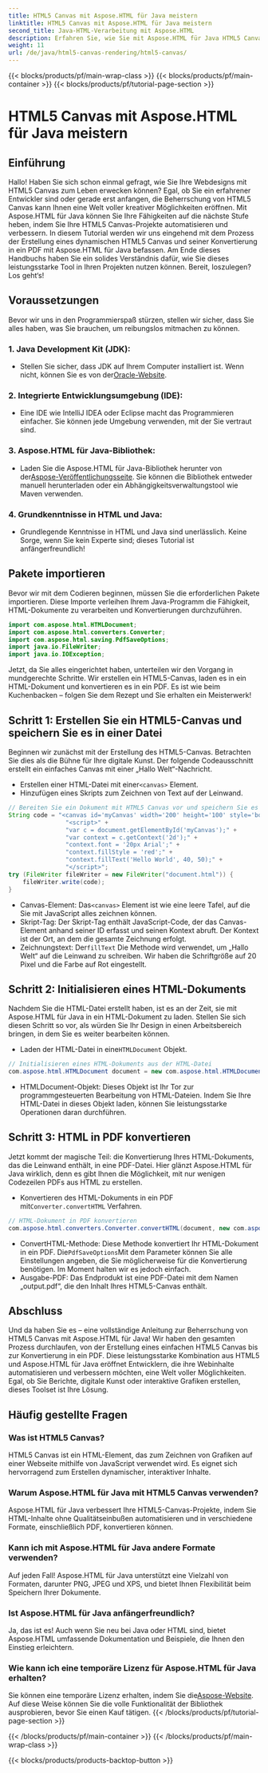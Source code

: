 ```yaml
---
title: HTML5 Canvas mit Aspose.HTML für Java meistern
linktitle: HTML5 Canvas mit Aspose.HTML für Java meistern
second_title: Java-HTML-Verarbeitung mit Aspose.HTML
description: Erfahren Sie, wie Sie mit Aspose.HTML für Java HTML5 Canvas erstellen und in PDF konvertieren. Dieses Handbuch ist ideal für Entwickler, die ihre Webprojekte verbessern möchten.
weight: 11
url: /de/java/html5-canvas-rendering/html5-canvas/
---
```


{{< blocks/products/pf/main-wrap-class >}}
{{< blocks/products/pf/main-container >}}
{{< blocks/products/pf/tutorial-page-section >}}

# HTML5 Canvas mit Aspose.HTML für Java meistern

## Einführung
Hallo! Haben Sie sich schon einmal gefragt, wie Sie Ihre Webdesigns mit HTML5 Canvas zum Leben erwecken können? Egal, ob Sie ein erfahrener Entwickler sind oder gerade erst anfangen, die Beherrschung von HTML5 Canvas kann Ihnen eine Welt voller kreativer Möglichkeiten eröffnen. Mit Aspose.HTML für Java können Sie Ihre Fähigkeiten auf die nächste Stufe heben, indem Sie Ihre HTML5 Canvas-Projekte automatisieren und verbessern. In diesem Tutorial werden wir uns eingehend mit dem Prozess der Erstellung eines dynamischen HTML5 Canvas und seiner Konvertierung in ein PDF mit Aspose.HTML für Java befassen. Am Ende dieses Handbuchs haben Sie ein solides Verständnis dafür, wie Sie dieses leistungsstarke Tool in Ihren Projekten nutzen können. Bereit, loszulegen? Los geht‘s!
## Voraussetzungen
Bevor wir uns in den Programmierspaß stürzen, stellen wir sicher, dass Sie alles haben, was Sie brauchen, um reibungslos mitmachen zu können.
### 1. Java Development Kit (JDK):
   -  Stellen Sie sicher, dass JDK auf Ihrem Computer installiert ist. Wenn nicht, können Sie es von der[Oracle-Website](https://www.oracle.com/java/technologies/javase-jdk11-downloads.html).
### 2. Integrierte Entwicklungsumgebung (IDE):
   - Eine IDE wie IntelliJ IDEA oder Eclipse macht das Programmieren einfacher. Sie können jede Umgebung verwenden, mit der Sie vertraut sind.
### 3. Aspose.HTML für Java-Bibliothek:
   -  Laden Sie die Aspose.HTML für Java-Bibliothek herunter von der[Aspose-Veröffentlichungsseite](https://releases.aspose.com/html/java/). Sie können die Bibliothek entweder manuell herunterladen oder ein Abhängigkeitsverwaltungstool wie Maven verwenden.
### 4. Grundkenntnisse in HTML und Java:
   - Grundlegende Kenntnisse in HTML und Java sind unerlässlich. Keine Sorge, wenn Sie kein Experte sind; dieses Tutorial ist anfängerfreundlich!
## Pakete importieren
Bevor wir mit dem Codieren beginnen, müssen Sie die erforderlichen Pakete importieren. Diese Importe verleihen Ihrem Java-Programm die Fähigkeit, HTML-Dokumente zu verarbeiten und Konvertierungen durchzuführen.
```java
import com.aspose.html.HTMLDocument;
import com.aspose.html.converters.Converter;
import com.aspose.html.saving.PdfSaveOptions;
import java.io.FileWriter;
import java.io.IOException;
```
Jetzt, da Sie alles eingerichtet haben, unterteilen wir den Vorgang in mundgerechte Schritte. Wir erstellen ein HTML5-Canvas, laden es in ein HTML-Dokument und konvertieren es in ein PDF. Es ist wie beim Kuchenbacken – folgen Sie dem Rezept und Sie erhalten ein Meisterwerk!
## Schritt 1: Erstellen Sie ein HTML5-Canvas und speichern Sie es in einer Datei
Beginnen wir zunächst mit der Erstellung des HTML5-Canvas. Betrachten Sie dies als die Bühne für Ihre digitale Kunst. Der folgende Codeausschnitt erstellt ein einfaches Canvas mit einer „Hallo Welt“-Nachricht.

-  Erstellen einer HTML-Datei mit einer`<canvas>` Element.
- Hinzufügen eines Skripts zum Zeichnen von Text auf der Leinwand.
```java
// Bereiten Sie ein Dokument mit HTML5 Canvas vor und speichern Sie es in der Datei „document.html“.
String code = "<canvas id='myCanvas' width='200' height='100' style='border:1px solid #d3d3d3;'></canvas>" +
				"<script>" +
				"var c = document.getElementById('myCanvas');" +
				"var context = c.getContext('2d');" +
				"context.font = '20px Arial';" +
				"context.fillStyle = 'red';" +
				"context.fillText('Hello World', 40, 50);" +
				"</script>";
try (FileWriter fileWriter = new FileWriter("document.html")) {
    fileWriter.write(code);
}
```

-  Canvas-Element: Das`<canvas>` Element ist wie eine leere Tafel, auf die Sie mit JavaScript alles zeichnen können.
- Skript-Tag: Der Skript-Tag enthält JavaScript-Code, der das Canvas-Element anhand seiner ID erfasst und seinen Kontext abruft. Der Kontext ist der Ort, an dem die gesamte Zeichnung erfolgt.
-  Zeichnungstext: Der`fillText` Die Methode wird verwendet, um „Hallo Welt“ auf die Leinwand zu schreiben. Wir haben die Schriftgröße auf 20 Pixel und die Farbe auf Rot eingestellt.
## Schritt 2: Initialisieren eines HTML-Dokuments
Nachdem Sie die HTML-Datei erstellt haben, ist es an der Zeit, sie mit Aspose.HTML für Java in ein HTML-Dokument zu laden. Stellen Sie sich diesen Schritt so vor, als würden Sie Ihr Design in einen Arbeitsbereich bringen, in dem Sie es weiter bearbeiten können.

-  Laden der HTML-Datei in eine`HTMLDocument` Objekt.
```java
// Initialisieren eines HTML-Dokuments aus der HTML-Datei
com.aspose.html.HTMLDocument document = new com.aspose.html.HTMLDocument("document.html");
```

- HTMLDocument-Objekt: Dieses Objekt ist Ihr Tor zur programmgesteuerten Bearbeitung von HTML-Dateien. Indem Sie Ihre HTML-Datei in dieses Objekt laden, können Sie leistungsstarke Operationen daran durchführen.
## Schritt 3: HTML in PDF konvertieren
Jetzt kommt der magische Teil: die Konvertierung Ihres HTML-Dokuments, das die Leinwand enthält, in eine PDF-Datei. Hier glänzt Aspose.HTML für Java wirklich, denn es gibt Ihnen die Möglichkeit, mit nur wenigen Codezeilen PDFs aus HTML zu erstellen.

-  Konvertieren des HTML-Dokuments in ein PDF mit`Converter.convertHTML` Verfahren.
```java
// HTML-Dokument in PDF konvertieren
com.aspose.html.converters.Converter.convertHTML(document, new com.aspose.html.saving.PdfSaveOptions(), "output.pdf");
```

-  ConvertHTML-Methode: Diese Methode konvertiert Ihr HTML-Dokument in ein PDF. Die`PdfSaveOptions`Mit dem Parameter können Sie alle Einstellungen angeben, die Sie möglicherweise für die Konvertierung benötigen. Im Moment halten wir es jedoch einfach.
- Ausgabe-PDF: Das Endprodukt ist eine PDF-Datei mit dem Namen „output.pdf“, die den Inhalt Ihres HTML5-Canvas enthält.

## Abschluss
Und da haben Sie es – eine vollständige Anleitung zur Beherrschung von HTML5 Canvas mit Aspose.HTML für Java! Wir haben den gesamten Prozess durchlaufen, von der Erstellung eines einfachen HTML5 Canvas bis zur Konvertierung in ein PDF. Diese leistungsstarke Kombination aus HTML5 und Aspose.HTML für Java eröffnet Entwicklern, die ihre Webinhalte automatisieren und verbessern möchten, eine Welt voller Möglichkeiten. Egal, ob Sie Berichte, digitale Kunst oder interaktive Grafiken erstellen, dieses Toolset ist Ihre Lösung.
## Häufig gestellte Fragen
### Was ist HTML5 Canvas?
HTML5 Canvas ist ein HTML-Element, das zum Zeichnen von Grafiken auf einer Webseite mithilfe von JavaScript verwendet wird. Es eignet sich hervorragend zum Erstellen dynamischer, interaktiver Inhalte.
### Warum Aspose.HTML für Java mit HTML5 Canvas verwenden?
Aspose.HTML für Java verbessert Ihre HTML5-Canvas-Projekte, indem Sie HTML-Inhalte ohne Qualitätseinbußen automatisieren und in verschiedene Formate, einschließlich PDF, konvertieren können.
### Kann ich mit Aspose.HTML für Java andere Formate verwenden?
Auf jeden Fall! Aspose.HTML für Java unterstützt eine Vielzahl von Formaten, darunter PNG, JPEG und XPS, und bietet Ihnen Flexibilität beim Speichern Ihrer Dokumente.
### Ist Aspose.HTML für Java anfängerfreundlich?
Ja, das ist es! Auch wenn Sie neu bei Java oder HTML sind, bietet Aspose.HTML umfassende Dokumentation und Beispiele, die Ihnen den Einstieg erleichtern.
### Wie kann ich eine temporäre Lizenz für Aspose.HTML für Java erhalten?
 Sie können eine temporäre Lizenz erhalten, indem Sie die[Aspose-Website](https://purchase.aspose.com/temporary-license/). Auf diese Weise können Sie die volle Funktionalität der Bibliothek ausprobieren, bevor Sie einen Kauf tätigen.
{{< /blocks/products/pf/tutorial-page-section >}}

{{< /blocks/products/pf/main-container >}}
{{< /blocks/products/pf/main-wrap-class >}}

{{< blocks/products/products-backtop-button >}}
